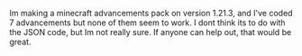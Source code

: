 Im making a minecraft advancements pack on version 1.21.3, and I've coded 7 advancements but none of them seem to work. I dont think its to do with the JSON code, but Im not really sure. If anyone can help out, that would be great.  
